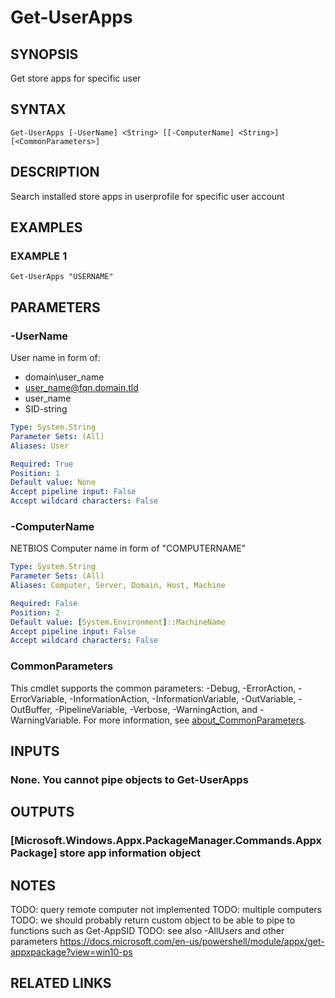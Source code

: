 ﻿---
external help file: Project.Windows.ProgramInfo-help.xml
Module Name: Project.Windows.ProgramInfo
online version: https://github.com/metablaster/WindowsFirewallRuleset/blob/develop/Modules/Project.Windows.ProgramInfo/Help/en-US/Get-UserApps.md
schema: 2.0.0
---

# Get-UserApps

## SYNOPSIS

Get store apps for specific user

## SYNTAX

```none
Get-UserApps [-UserName] <String> [[-ComputerName] <String>] [<CommonParameters>]
```

## DESCRIPTION

Search installed store apps in userprofile for specific user account

## EXAMPLES

### EXAMPLE 1

```none
Get-UserApps "USERNAME"
```

## PARAMETERS

### -UserName

User name in form of:
- domain\user_name
- user_name@fqn.domain.tld
- user_name
- SID-string

```yaml
Type: System.String
Parameter Sets: (All)
Aliases: User

Required: True
Position: 1
Default value: None
Accept pipeline input: False
Accept wildcard characters: False
```

### -ComputerName

NETBIOS Computer name in form of "COMPUTERNAME"

```yaml
Type: System.String
Parameter Sets: (All)
Aliases: Computer, Server, Domain, Host, Machine

Required: False
Position: 2
Default value: [System.Environment]::MachineName
Accept pipeline input: False
Accept wildcard characters: False
```

### CommonParameters

This cmdlet supports the common parameters: -Debug, -ErrorAction, -ErrorVariable, -InformationAction, -InformationVariable, -OutVariable, -OutBuffer, -PipelineVariable, -Verbose, -WarningAction, and -WarningVariable. For more information, see [about_CommonParameters](http://go.microsoft.com/fwlink/?LinkID=113216).

## INPUTS

### None. You cannot pipe objects to Get-UserApps

## OUTPUTS

### [Microsoft.Windows.Appx.PackageManager.Commands.AppxPackage] store app information object

## NOTES

TODO: query remote computer not implemented
TODO: multiple computers
TODO: we should probably return custom object to be able to pipe to functions such as Get-AppSID
TODO: see also -AllUsers and other parameters
https://docs.microsoft.com/en-us/powershell/module/appx/get-appxpackage?view=win10-ps

## RELATED LINKS

